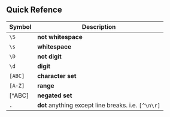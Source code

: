 ## Quick Refence

|   Symbol   |                      Description                      |
| ---------- | ----------------------------------------------------- |
| `\S`       | **not whitespace**                                    |
| `\s`       | **whitespace**                                        |
| `\D`       | **not digit**                                         |
| `\d`       | **digit**                                             |
| `[ABC]`    | **character set**                                     |
| `[A-Z]`    | **range**                                             |
| [^ABC]     | **negated set**                                       |
| `.`        | **dot** anything except line breaks. i.e. `[^\n\r]`    |
